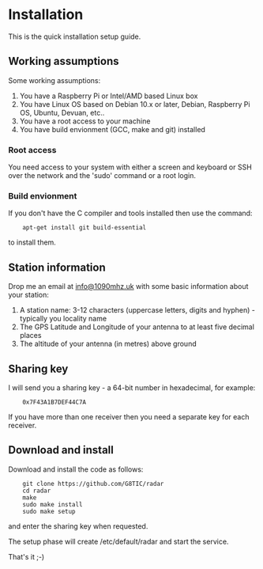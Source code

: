 # Installation
This is the quick installation setup guide.

## Working assumptions
Some working assumptions:
1. You have a Raspberry Pi or Intel/AMD based Linux box
2. You have Linux OS based on Debian 10.x or later, Debian, Raspberry Pi OS, Ubuntu, Devuan, etc..
3. You have a root access to your machine
4. You have build envionment (GCC, make and git) installed

### Root access
You need access to your system with either a screen and keyboard or SSH over
the network and the 'sudo' command or a root login.

### Build envionment
If you don't have the C compiler and tools installed then use the command:
```
    apt-get install git build-essential
```
to install them.

## Station information
Drop me an email at info@1090mhz.uk with some basic information about your station:
1. A station name: 3-12 characters (uppercase letters, digits and hyphen) - typically you locality name
2. The GPS Latitude and Longitude of your antenna to at least five decimal places
3. The altitude of your antenna (in metres) above ground

## Sharing key
I will send you a sharing key - a 64-bit number in hexadecimal, for example:
```
    0x7F43A1B7DEF44C7A
```

If you have more than one receiver then you need a separate key for each receiver.

## Download and install
Download and install the code as follows:
```
    git clone https://github.com/G8TIC/radar
    cd radar
    make
    sudo make install
    sudo make setup
```
and enter the sharing key when requested.

The setup phase will create /etc/default/radar and start the service.


That's it ;-)
